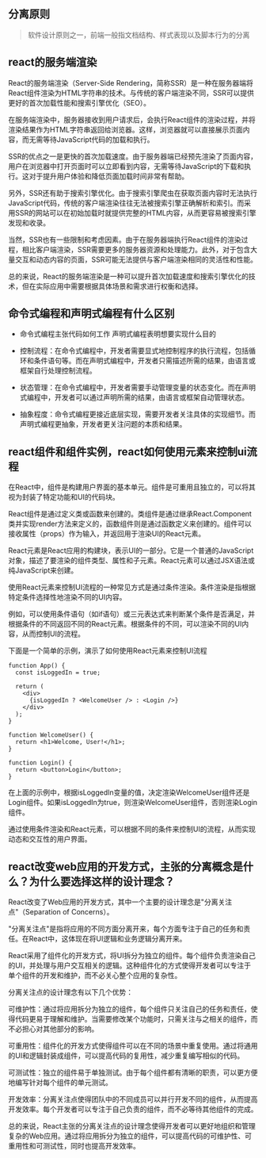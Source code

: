 ## 分离原则 
> 软件设计原则之一，前端一般指文档结构、样式表现以及脚本行为的分离

## react的服务端渲染

React的服务端渲染（Server-Side Rendering，简称SSR）是一种在服务器端将React组件渲染为HTML字符串的技术。与传统的客户端渲染不同，SSR可以提供更好的首次加载性能和搜索引擎优化（SEO）。

在服务端渲染中，服务器接收到用户请求后，会执行React组件的渲染过程，并将渲染结果作为HTML字符串返回给浏览器。这样，浏览器就可以直接展示页面内容，而无需等待JavaScript代码的加载和执行。

SSR的优点之一是更快的首次加载速度。由于服务器端已经预先渲染了页面内容，用户在浏览器中打开页面时可以立即看到内容，无需等待JavaScript的下载和执行。这对于提升用户体验和降低页面加载时间非常有帮助。

另外，SSR还有助于搜索引擎优化。由于搜索引擎爬虫在获取页面内容时无法执行JavaScript代码，传统的客户端渲染往往无法被搜索引擎正确解析和索引。而采用SSR的网站可以在初始加载时就提供完整的HTML内容，从而更容易被搜索引擎发现和收录。

当然，SSR也有一些限制和考虑因素。由于在服务器端执行React组件的渲染过程，相比客户端渲染，SSR需要更多的服务器资源和处理能力。此外，对于包含大量交互和动态内容的页面，SSR可能无法提供与客户端渲染相同的灵活性和性能。

总的来说，React的服务端渲染是一种可以提升首次加载速度和搜索引擎优化的技术，但在实际应用中需要根据具体场景和需求进行权衡和选择。

## 命令式编程和声明式编程有什么区别
- 命令式编程主张代码如何工作 声明式编程表明想要实现什么目的
- 控制流程：在命令式编程中，开发者需要显式地控制程序的执行流程，包括循环和条件语句等。而在声明式编程中，开发者只需描述所需的结果，由语言或框架自行处理控制流程。

- 状态管理：在命令式编程中，开发者需要手动管理变量的状态变化。而在声明式编程中，开发者可以通过声明所需的结果，由语言或框架自动管理状态。

- 抽象程度：命令式编程更接近底层实现，需要开发者关注具体的实现细节。而声明式编程更抽象，开发者更关注问题的本质和结果。


## react组件和组件实例，react如何使用元素来控制ui流程
在React中，组件是构建用户界面的基本单元。组件是可重用且独立的，可以将其视为封装了特定功能和UI的代码块。

React组件是通过定义类或函数来创建的。类组件是通过继承React.Component类并实现render方法来定义的，函数组件则是通过函数定义来创建的。组件可以接收属性（props）作为输入，并返回用于渲染UI的React元素。

React元素是React应用的构建块，表示UI的一部分。它是一个普通的JavaScript对象，描述了要渲染的组件类型、属性和子元素。React元素可以通过JSX语法或纯JavaScript来创建。

使用React元素来控制UI流程的一种常见方式是通过条件渲染。条件渲染是指根据特定条件选择性地渲染不同的UI内容。

例如，可以使用条件语句（如if语句）或三元表达式来判断某个条件是否满足，并根据条件的不同返回不同的React元素。根据条件的不同，可以渲染不同的UI内容，从而控制UI的流程。

下面是一个简单的示例，演示了如何使用React元素来控制UI流程

```
function App() {
  const isLoggedIn = true;

  return (
    <div>
      {isLoggedIn ? <WelcomeUser /> : <Login />}
    </div>
  );
}

function WelcomeUser() {
  return <h1>Welcome, User!</h1>;
}

function Login() {
  return <button>Login</button>;
}

```
在上面的示例中，根据isLoggedIn变量的值，决定渲染WelcomeUser组件还是Login组件。如果isLoggedIn为true，则渲染WelcomeUser组件，否则渲染Login组件。

通过使用条件渲染和React元素，可以根据不同的条件来控制UI的流程，从而实现动态和交互性的用户界面。

## react改变web应用的开发方式，主张的分离概念是什么？为什么要选择这样的设计理念？

React改变了Web应用的开发方式，其中一个主要的设计理念是"分离关注点"（Separation of Concerns）。

"分离关注点"是指将应用的不同方面分离开来，每个方面专注于自己的任务和责任。在React中，这体现在将UI逻辑和业务逻辑分离开来。

React采用了组件化的开发方式，将UI拆分为独立的组件。每个组件负责渲染自己的UI，并处理与用户交互相关的逻辑。这种组件化的方式使得开发者可以专注于单个组件的开发和维护，而不必关心整个应用的复杂性。

分离关注点的设计理念有以下几个优势：

可维护性：通过将应用拆分为独立的组件，每个组件只关注自己的任务和责任，使得代码更易于理解和维护。当需要修改某个功能时，只需关注与之相关的组件，而不必担心对其他部分的影响。

可重用性：组件化的开发方式使得组件可以在不同的场景中重复使用。通过将通用的UI和逻辑封装成组件，可以提高代码的复用性，减少重复编写相似的代码。

可测试性：独立的组件易于单独测试。由于每个组件都有清晰的职责，可以更方便地编写针对每个组件的单元测试。

开发效率：分离关注点使得团队中的不同成员可以并行开发不同的组件，从而提高开发效率。每个开发者可以专注于自己负责的组件，而不必等待其他组件的完成。

总的来说，React主张的分离关注点的设计理念使得开发者可以更好地组织和管理复杂的Web应用。通过将应用拆分为独立的组件，可以提高代码的可维护性、可重用性和可测试性，同时也提高开发效率。

